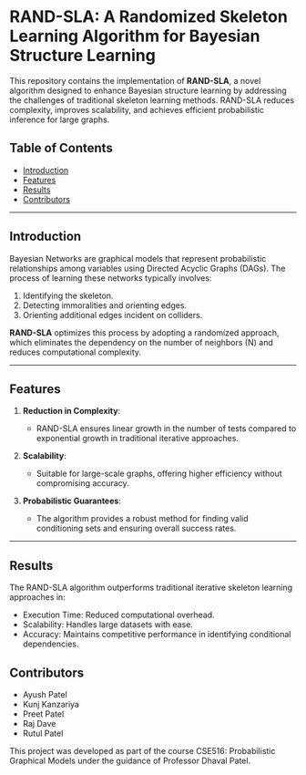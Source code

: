 # RAND-SLA: A Randomized Skeleton Learning Algorithm for Bayesian Structure Learning

This repository contains the implementation of **RAND-SLA**, a novel algorithm designed to enhance Bayesian structure learning by addressing the challenges of traditional skeleton learning methods. RAND-SLA reduces complexity, improves scalability, and achieves efficient probabilistic inference for large graphs.

## Table of Contents
- [Introduction](#introduction)
- [Features](#features)
- [Results](#Results)
- [Contributors](#contributors)

---

## Introduction

Bayesian Networks are graphical models that represent probabilistic relationships among variables using Directed Acyclic Graphs (DAGs). The process of learning these networks typically involves:
1. Identifying the skeleton.
2. Detecting immoralities and orienting edges.
3. Orienting additional edges incident on colliders.

**RAND-SLA** optimizes this process by adopting a randomized approach, which eliminates the dependency on the number of neighbors (N) and reduces computational complexity.

---

## Features

1. **Reduction in Complexity**:
   - RAND-SLA ensures linear growth in the number of tests compared to exponential growth in traditional iterative approaches.

2. **Scalability**:
   - Suitable for large-scale graphs, offering higher efficiency without compromising accuracy.

3. **Probabilistic Guarantees**:
   - The algorithm provides a robust method for finding valid conditioning sets and ensuring overall success rates.

---
## Results
The RAND-SLA algorithm outperforms traditional iterative skeleton learning approaches in:

- Execution Time: Reduced computational overhead.
- Scalability: Handles large datasets with ease.
- Accuracy: Maintains competitive performance in identifying conditional dependencies.

## Contributors
- Ayush Patel
- Kunj Kanzariya
- Preet Patel
- Raj Dave
- Rutul Patel
  
This project was developed as part of the course CSE516: Probabilistic Graphical Models under the guidance of Professor Dhaval Patel.
